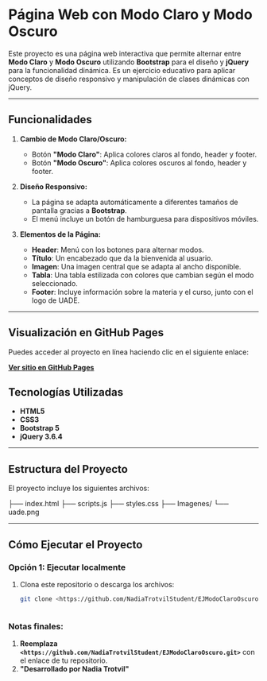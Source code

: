 # Página Web con Modo Claro y Modo Oscuro

Este proyecto es una página web interactiva que permite alternar entre **Modo Claro** y **Modo Oscuro** utilizando **Bootstrap** para el diseño y **jQuery** para la funcionalidad dinámica. Es un ejercicio educativo para aplicar conceptos de diseño responsivo y manipulación de clases dinámicas con jQuery.

---

## Funcionalidades

1. **Cambio de Modo Claro/Oscuro:**
   - Botón **"Modo Claro"**: Aplica colores claros al fondo, header y footer.
   - Botón **"Modo Oscuro"**: Aplica colores oscuros al fondo, header y footer.

2. **Diseño Responsivo:**
   - La página se adapta automáticamente a diferentes tamaños de pantalla gracias a **Bootstrap**.
   - El menú incluye un botón de hamburguesa para dispositivos móviles.

3. **Elementos de la Página:**
   - **Header**: Menú con los botones para alternar modos.
   - **Título**: Un encabezado que da la bienvenida al usuario.
   - **Imagen**: Una imagen central que se adapta al ancho disponible.
   - **Tabla**: Una tabla estilizada con colores que cambian según el modo seleccionado.
   - **Footer**: Incluye información sobre la materia y el curso, junto con el logo de UADE.

---
## Visualización en GitHub Pages

Puedes acceder al proyecto en línea haciendo clic en el siguiente enlace:

**[Ver sitio en GitHub Pages](https://nadiatrotvilstudent.github.io/EJModoClaroOscuro/)**

## Tecnologías Utilizadas

- **HTML5**
- **CSS3**
- **Bootstrap 5**
- **jQuery 3.6.4**

---

## Estructura del Proyecto

El proyecto incluye los siguientes archivos:

├── index.html
├── scripts.js
├── styles.css
├── Imagenes/
    └── uade.png




---

## Cómo Ejecutar el Proyecto

### Opción 1: Ejecutar localmente
1. Clona este repositorio o descarga los archivos:
   ```bash
   git clone <https://github.com/NadiaTrotvilStudent/EJModoClaroOscuro.git>



### Notas finales:
1. **Reemplaza `<https://github.com/NadiaTrotvilStudent/EJModoClaroOscuro.git>`** con el enlace de tu repositorio.
2.  **"Desarrollado por Nadia Trotvil"**

